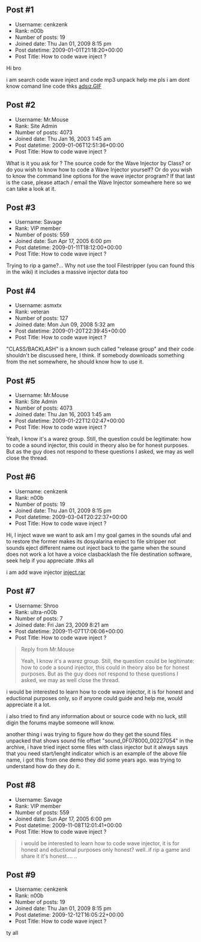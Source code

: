 ## Post #1
- Username: cenkzenk
- Rank: n00b
- Number of posts: 19
- Joined date: Thu Jan 01, 2009 8:15 pm
- Post datetime: 2009-01-01T21:18:20+00:00
- Post Title: How to code wave inject ?

Hi bro

i am search code wave inject and code mp3 unpack
help me pls
i am dont know comand line code
thks 
[adsız.GIF](https://xentaxbackup.github.io/file/1796_adsız.GIF)
## Post #2
- Username: Mr.Mouse
- Rank: Site Admin
- Number of posts: 4073
- Joined date: Thu Jan 16, 2003 1:45 am
- Post datetime: 2009-01-06T12:51:36+00:00
- Post Title: How to code wave inject ?

What is it you ask for ?  The source code for the Wave Injector by Class? or do you wish to know how to code a Wave Injector yourself? Or do you wish to know the command line options for the wave injector program? If that last is the case, please attach / email the Wave Injector somewhere here so we can take a look at it.
## Post #3
- Username: Savage
- Rank: VIP member
- Number of posts: 559
- Joined date: Sun Apr 17, 2005 6:00 pm
- Post datetime: 2009-01-11T18:12:00+00:00
- Post Title: How to code wave inject ?

Trying to rip a game?...
Why not use the tool Filestripper (you can found this in the wiki) it includes a massive injector data too
## Post #4
- Username: asmxtx
- Rank: veteran
- Number of posts: 127
- Joined date: Mon Jun 09, 2008 5:32 am
- Post datetime: 2009-01-20T22:39:45+00:00
- Post Title: How to code wave inject ?

"CLASS/BACKLASH" is a known such called "release group" and their code shouldn't be discussed here, I think. If somebody downloads something from the net somewhere, he should know how to use it.
## Post #5
- Username: Mr.Mouse
- Rank: Site Admin
- Number of posts: 4073
- Joined date: Thu Jan 16, 2003 1:45 am
- Post datetime: 2009-01-22T12:02:47+00:00
- Post Title: How to code wave inject ?

Yeah, I know it's a warez group. Still, the question could be legitimate: how to code a sound injector, this could in theory also be for honest purposes. But as the guy does not respond to these questions I asked, we may as well close the thread.
## Post #6
- Username: cenkzenk
- Rank: n00b
- Number of posts: 19
- Joined date: Thu Jan 01, 2009 8:15 pm
- Post datetime: 2009-03-04T20:22:37+00:00
- Post Title: How to code wave inject ?

Hi, I inject wave we want to ask am I my goal games in the sounds ufal and to restore the former makes its dosyalarina enject to file sitripper not sounds eject different name out inject back to the game when the sound does not work a lot have a voice clasbacklash the file destination software, seek help if you appreciate .thks all

i am add wave injector
[inject.rar](https://xentaxbackup.github.io/file/1910_inject.rar)
## Post #7
- Username: Shroo
- Rank: ultra-n00b
- Number of posts: 7
- Joined date: Fri Jan 23, 2009 8:21 am
- Post datetime: 2009-11-07T17:06:06+00:00
- Post Title: How to code wave inject ?

> Reply from Mr.Mouse
>
> Yeah, I know it's a warez group. Still, the question could be legitimate: how to code a sound injector, this could in theory also be for honest purposes. But as the guy does not respond to these questions I asked, we may as well close the thread.

i would be interested to learn how to code wave injector, it is for honest and eductional purposes only, so if anyone could guide and help me, would appreciate it a lot.

i also tried to find any information about or source code with no luck, still digin the forums maybe someone will know.

another thing i was trying to figure how do they get the sound files unpacked that shows sound file offset "sound_0F078000_00227054" in the archive, i have tried inject some files with class injector but it always says that you need start/lenght indicator which is an example of the above file name, i got this from one demo they did some years ago. was trying to understand how do they do it.
## Post #8
- Username: Savage
- Rank: VIP member
- Number of posts: 559
- Joined date: Sun Apr 17, 2005 6:00 pm
- Post datetime: 2009-11-08T12:01:41+00:00
- Post Title: How to code wave inject ?

> i would be interested to learn how to code wave injector, it is for honest and eductional purposes only
honest? well..if rip a game and share it it's honest.... ..
## Post #9
- Username: cenkzenk
- Rank: n00b
- Number of posts: 19
- Joined date: Thu Jan 01, 2009 8:15 pm
- Post datetime: 2009-12-12T16:05:22+00:00
- Post Title: How to code wave inject ?

ty all
